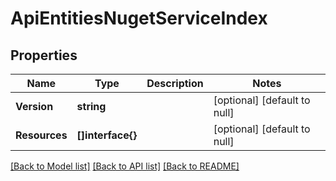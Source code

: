 # ApiEntitiesNugetServiceIndex

## Properties
Name | Type | Description | Notes
------------ | ------------- | ------------- | -------------
**Version** | **string** |  | [optional] [default to null]
**Resources** | **[]interface{}** |  | [optional] [default to null]

[[Back to Model list]](../README.md#documentation-for-models) [[Back to API list]](../README.md#documentation-for-api-endpoints) [[Back to README]](../README.md)


